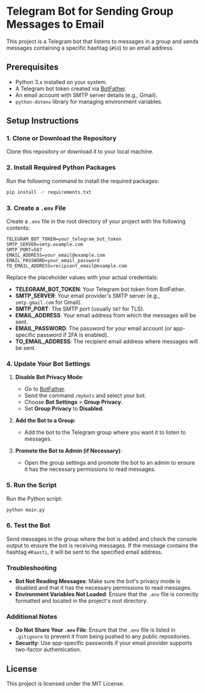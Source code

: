 # Telegram Bot for Sending Group Messages to Email

This project is a Telegram bot that listens to messages in a group and sends messages containing a specific hashtag (`#SU`) to an email address.

## Prerequisites

- Python 3.x installed on your system.
- A Telegram bot token created via [BotFather](https://t.me/BotFather).
- An email account with SMTP server details (e.g., Gmail).
- `python-dotenv` library for managing environment variables.

## Setup Instructions

### 1. Clone or Download the Repository

Clone this repository or download it to your local machine.

### 2. Install Required Python Packages

Run the following command to install the required packages:

```bash
pip install -r requirements.txt
```

### 3. Create a `.env` File

Create a `.env` file in the root directory of your project with the following contents:

```env
TELEGRAM_BOT_TOKEN=your_telegram_bot_token
SMTP_SERVER=smtp.example.com
SMTP_PORT=587
EMAIL_ADDRESS=your_email@example.com
EMAIL_PASSWORD=your_email_password
TO_EMAIL_ADDRESS=recipient_email@example.com
```

Replace the placeholder values with your actual credentials:

- **TELEGRAM_BOT_TOKEN**: Your Telegram bot token from BotFather.
- **SMTP_SERVER**: Your email provider's SMTP server (e.g., `smtp.gmail.com` for Gmail).
- **SMTP_PORT**: The SMTP port (usually `587` for TLS).
- **EMAIL_ADDRESS**: Your email address from which the messages will be sent.
- **EMAIL_PASSWORD**: The password for your email account (or app-specific password if 2FA is enabled).
- **TO_EMAIL_ADDRESS**: The recipient email address where messages will be sent.

### 4. Update Your Bot Settings

1. **Disable Bot Privacy Mode**:
   - Go to [BotFather](https://t.me/BotFather).
   - Send the command `/mybots` and select your bot.
   - Choose **Bot Settings** > **Group Privacy**.
   - Set **Group Privacy** to **Disabled**.

2. **Add the Bot to a Group**:
   - Add the bot to the Telegram group where you want it to listen to messages.

3. **Promote the Bot to Admin (if Necessary)**:
   - Open the group settings and promote the bot to an admin to ensure it has the necessary permissions to read messages.

### 5. Run the Script

Run the Python script:

```bash
python main.py
```

### 6. Test the Bot

Send messages in the group where the bot is added and check the console output to ensure the bot is receiving messages. If the message contains the hashtag `#Raasti`, it will be sent to the specified email address.

### Troubleshooting

- **Bot Not Reading Messages**: Make sure the bot's privacy mode is disabled and that it has the necessary permissions to read messages.
- **Environment Variables Not Loaded**: Ensure that the `.env` file is correctly formatted and located in the project's root directory.

### Additional Notes

- **Do Not Share Your `.env` File**: Ensure that the `.env` file is listed in `.gitignore` to prevent it from being pushed to any public repositories.
- **Security**: Use app-specific passwords if your email provider supports two-factor authentication.

## License
This project is licensed under the MIT License.

